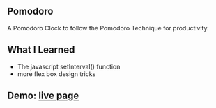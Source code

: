 ## Pomodoro
A Pomodoro Clock to follow the Pomodoro Technique for productivity.

## What I Learned
* The javascript setInterval() function
* more flex box design tricks

## Demo: [live page](https://kelindi.github.io/Pomodoro/)
